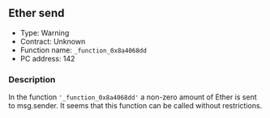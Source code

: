 

## Ether send

- Type: Warning
- Contract: Unknown
- Function name: `_function_0x8a4068dd`
- PC address: 142



### Description

In the function `'_function_0x8a4068dd'` a non-zero amount of Ether is sent to msg.sender.
It seems that this function can be called without restrictions.
